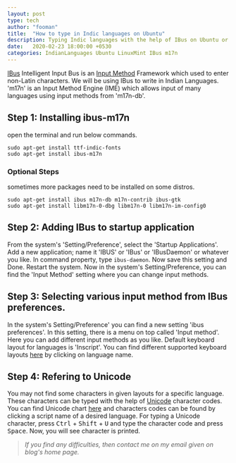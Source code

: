 ```yaml
---
layout: post
type: tech
author: "fooman"
title:  "How to type in Indic languages on Ubuntu"
description: Typing Indic languages with the help of IBus on Ubuntu or on Linux Mint or on other similar Linux distros.
date:   2020-02-23 18:00:00 +0530
categories: IndianLanguages Ubuntu LinuxMint IBus m17n
---
```

[IBus](https://en.wikipedia.org/wiki/Intelligent_Input_Bus "wikipedia:IBus") Intelligent Input Bus is an [Input Method](https://wiki.archlinux.org/index.php/Input_method "wikipedia:Input_method") Framework which used to enter non-Latin characters. We will be using IBus to write in Indian Languages. 'm17n' is an Input Method Engine (IME) which allows input of many languages using input methods from 'm17n-db'.

## Step 1: Installing ibus-m17n
open the terminal and run below commands.
```
sudo apt-get install ttf-indic-fonts
sudo apt-get install ibus-m17n
```

### Optional Steps
sometimes more packages need to be installed on some distros.
```
sudo apt-get install ibus m17n-db m17n-contrib ibus-gtk
sudo apt-get install libm17n-0-dbg libm17n-0 libm17n-im-config0
```

## Step 2: Adding IBus to startup application
From the system's 'Setting/Preference', select the 'Startup Applications'. Add a new application; name it 'IBUS' or 'IBus' or 'IBusDaemon' or whatever you like. In command property, type `ibus-daemon`. Now save this setting and Done. Restart the system. Now in the system's Setting/Preference, you can find the 'Input Method' setting where you can change input methods.

## Step 3: Selecting various input method from IBus preferences.
In the system's Setting/Preference' you can find a new setting 'ibus preferences'. In this setting, there is a menu on top called 'Input method'. Here you can add different input methods as you like. Default keyboard layout for languages is 'Inscript'. You can find different supported keyboard layouts [here](https://fedoraproject.org/wiki/I18N/Indic#Keyboard_Layouts "keyboard_layouts") by clicking on language name.

## Step 4: Refering to Unicode
You may not find some characters in given layouts for a specific language. These characters can be typed with the help of [Unicode](https://home.unicode.org/basic-info/overview/ "unicode") character codes. You can find Unicode chart [here](http://www.unicode.org/charts/ "unicode_chart") and characters codes can be found by clicking a script name of a desired language. For typing a Unicode character, press <kbd>Ctrl</kbd> + <kbd>Shift</kbd> + <kbd>U</kbd> and type the character code and press <kbd>Space</kbd>. Now, you will see character is printed.

> *If you find any difficulties, then contact me on my email given on blog's home page.*